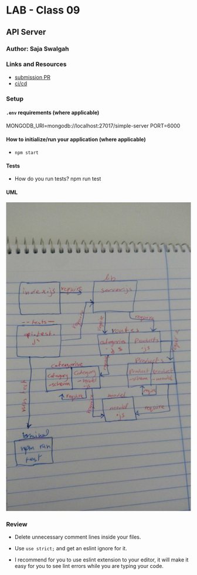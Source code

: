 # LAB - Class 09

## API Server

### Author: Saja Swalgah

### Links and Resources

* [submission PR](https://github.com/Saja-401-advanced-javascript/class-09/pull/1)
* [ci/cd](https://github.com/Saja-401-advanced-javascript/class-09/runs/425071259?check_suite_focus=true)

### Setup

#### `.env` requirements (where applicable)

MONGODB_URI=mongodb://localhost:27017/simple-server
PORT=6000

#### How to initialize/run your application (where applicable)

* `npm start` 

#### Tests

* How do you run tests? npm run test

#### UML

![](img/class-09.jpg)

### Review

* Delete unnecessary comment lines inside your files.

* Use `use strict;` and get an eslint ignore for it.

* I recommend for you to use eslint extension to your editor, it will make it easy for you to see lint errors while you  are typing your code.


